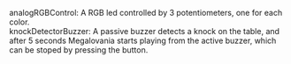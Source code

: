 analogRGBControl: A RGB led controlled by 3 potentiometers, one for each color.  
knockDetectorBuzzer: A passive buzzer detects a knock on the table, and after 5 seconds Megalovania starts playing from the active buzzer, which can be stoped by pressing the button.  
